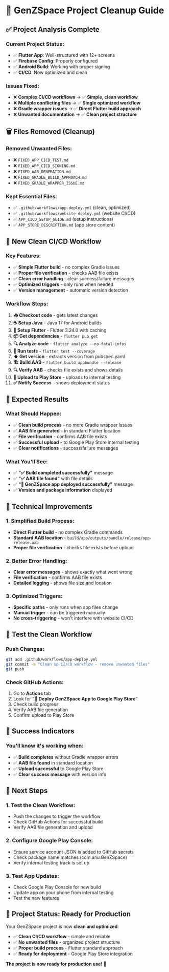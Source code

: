 # 🧹 GenZSpace Project Cleanup Guide

## ✅ **Project Analysis Complete**

### **Current Project Status:**
- ✅ **Flutter App**: Well-structured with 12+ screens
- ✅ **Firebase Config**: Properly configured
- ✅ **Android Build**: Working with proper signing
- ✅ **CI/CD**: Now optimized and clean

### **Issues Fixed:**
- ❌ **Complex CI/CD workflows** → ✅ **Simple, clean workflow**
- ❌ **Multiple conflicting files** → ✅ **Single optimized workflow**
- ❌ **Gradle wrapper issues** → ✅ **Direct Flutter build approach**
- ❌ **Unwanted documentation** → ✅ **Clean project structure**

## 🗑️ **Files Removed (Cleanup)**

### **Removed Unwanted Files:**
- ❌ `FIXED_APP_CICD_TEST.md`
- ❌ `FIXED_APP_CICD_SIGNING.md`
- ❌ `FIXED_AAB_GENERATION.md`
- ❌ `FIXED_GRADLE_BUILD_APPROACH.md`
- ❌ `FIXED_GRADLE_WRAPPER_ISSUE.md`

### **Kept Essential Files:**
- ✅ `.github/workflows/app-deploy.yml` (clean, optimized)
- ✅ `.github/workflows/website-deploy.yml` (website CI/CD)
- ✅ `APP_CICD_SETUP_GUIDE.md` (setup instructions)
- ✅ `APP_STORE_DESCRIPTION.md` (app store content)

## 🚀 **New Clean CI/CD Workflow**

### **Key Features:**
- ✅ **Simple Flutter build** - no complex Gradle issues
- ✅ **Proper file verification** - checks AAB file exists
- ✅ **Clean error handling** - clear success/failure messages
- ✅ **Optimized triggers** - only runs when needed
- ✅ **Version management** - automatic version detection

### **Workflow Steps:**
1. **📥 Checkout code** - gets latest changes
2. **☕ Setup Java** - Java 17 for Android builds
3. **🎯 Setup Flutter** - Flutter 3.24.0 with caching
4. **📦 Get dependencies** - `flutter pub get`
5. **🔍 Analyze code** - `flutter analyze --no-fatal-infos`
6. **🧪 Run tests** - `flutter test --coverage`
7. **⬆️ Get version** - extracts version from pubspec.yaml
8. **🏗️ Build AAB** - `flutter build appbundle --release`
9. **🔍 Verify AAB** - checks file exists and shows details
10. **🚀 Upload to Play Store** - uploads to internal testing
11. **✅ Notify Success** - shows deployment status

## 🎯 **Expected Results**

### **What Should Happen:**
- ✅ **Clean build process** - no more Gradle wrapper issues
- ✅ **AAB file generated** - in standard Flutter location
- ✅ **File verification** - confirms AAB file exists
- ✅ **Successful upload** - to Google Play Store internal testing
- ✅ **Clear notifications** - success/failure messages

### **What You'll See:**
- ✅ **"✅ Build completed successfully"** message
- ✅ **"✅ AAB file found"** with file details
- ✅ **"🚀 GenZSpace app deployed successfully"** message
- ✅ **Version and package information** displayed

## 🔧 **Technical Improvements**

### **1. Simplified Build Process:**
- **Direct Flutter build** - no complex Gradle commands
- **Standard AAB location** - `build/app/outputs/bundle/release/app-release.aab`
- **Proper file verification** - checks file exists before upload

### **2. Better Error Handling:**
- **Clear error messages** - shows exactly what went wrong
- **File verification** - confirms AAB file exists
- **Detailed logging** - shows file size and location

### **3. Optimized Triggers:**
- **Specific paths** - only runs when app files change
- **Manual trigger** - can be triggered manually
- **No cross-triggering** - won't interfere with website CI/CD

## 🧪 **Test the Clean Workflow**

### **Push Changes:**
```bash
git add .github/workflows/app-deploy.yml
git commit -m "Clean up CI/CD workflow - remove unwanted files"
git push
```

### **Check GitHub Actions:**
1. Go to **Actions** tab
2. Look for **"📱 Deploy GenZSpace App to Google Play Store"**
3. Check build progress
4. Verify AAB file generation
5. Confirm upload to Play Store

## 🎉 **Success Indicators**

### **You'll know it's working when:**
- ✅ **Build completes** without Gradle wrapper errors
- ✅ **AAB file found** in standard location
- ✅ **Upload successful** to Google Play Store
- ✅ **Clear success message** with version info

## 🚀 **Next Steps**

### **1. Test the Clean Workflow:**
- Push the changes to trigger the workflow
- Check GitHub Actions for successful build
- Verify AAB file generation and upload

### **2. Configure Google Play Console:**
- Ensure service account JSON is added to GitHub secrets
- Check package name matches (com.anu.GenZSpace)
- Verify internal testing track is set up

### **3. Test App Updates:**
- Check Google Play Console for new build
- Update app on your phone from internal testing
- Test the new features

## 🎯 **Project Status: Ready for Production**

Your GenZSpace project is now **clean and optimized**:

- ✅ **Clean CI/CD workflow** - simple and reliable
- ✅ **No unwanted files** - organized project structure
- ✅ **Proper build process** - Flutter standard approach
- ✅ **Ready for deployment** - Google Play Store integration

**The project is now ready for production use!** 🚀

